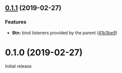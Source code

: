 ## [0.1.1](https://github.com/liip/kanbasu-vue/compare/0.1.0...0.1.1) (2019-02-27)


### Features

* **Btn:** bind listeners provided by the parent ([41b3be9](https://github.com/liip/kanbasu-vue/commit/41b3be9))



# 0.1.0 (2019-02-27)

Initial release

